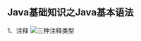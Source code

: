 ## Java基础知识之Java基本语法

1、注释
![三种注释类型](https://gitee.com/zhangshangfeng/MyDocument/blob/master/docs/picture/note.png)